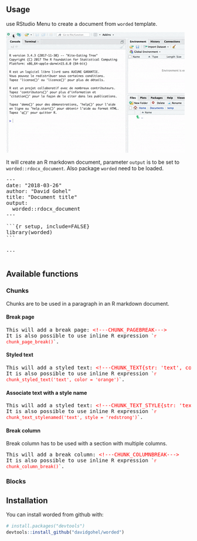 
<!-- README.md is generated from README.Rmd. Please edit that file -->

## Usage

use RStudio Menu to create a document from `worded` template.

![](tools/rstudio_new_rmd.gif)

It will create an R markdown document, parameter `output` is to be set
to `worded::rdocx_document`. Also package `worded` need to be loaded.

<pre>
---
date: "2018-03-26"
author: "David Gohel"
title: "Document title"
output: 
  worded::rdocx_document
---

&#96;&#96;&#96;{r setup, include=FALSE}
library(worded)
&#96;&#96;&#96;

...

</pre>

## Available functions

### Chunks

Chunks are to be used in a paragraph in an R markdown
document.

#### Break page

<pre>This will add a break page: <!--html_preserve--><span style="color:red;">&lt;!---CHUNK_PAGEBREAK---&gt;</span><!--/html_preserve-->
It is also possible to use inline R expression <code>&#96;<!--html_preserve--><span style="color:red;">r chunk_page_break()</span><!--/html_preserve-->&#96;</code>.
</pre>

#### Styled text

<pre>This will add a styled text: <!--html_preserve--><span style="color:red;">&lt;!---CHUNK_TEXT{str: 'text', color: 'orange'}---&gt;</span><!--/html_preserve-->
It is also possible to use inline R expression <code>&#96;<!--html_preserve--><span style="color:red;">r chunk_styled_text('text', color = 'orange')</span><!--/html_preserve-->&#96;</code>.
</pre>

#### Associate text with a style name

<pre>This will add a styled text: <!--html_preserve--><span style="color:red;">&lt;!---CHUNK_TEXT_STYLE{str: 'text', style: 'redstrong'}---&gt;</span><!--/html_preserve-->
It is also possible to use inline R expression <code>&#96;<!--html_preserve--><span style="color:red;">r chunk_text_stylenamed('text', style = 'redstrong')</span><!--/html_preserve-->&#96;</code>.
</pre>

#### Break column

Break column has to be used with a section with multiple
columns.

<pre>This will add a break column: <!--html_preserve--><span style="color:red;">&lt;!---CHUNK_COLUMNBREAK---&gt;</span><!--/html_preserve-->
It is also possible to use inline R expression <code>&#96;<!--html_preserve--><span style="color:red;">r chunk_column_break()</span><!--/html_preserve-->&#96;</code>.
</pre>

### Blocks

## Installation

You can install worded from github with:

``` r
# install.packages("devtools")
devtools::install_github("davidgohel/worded")
```
